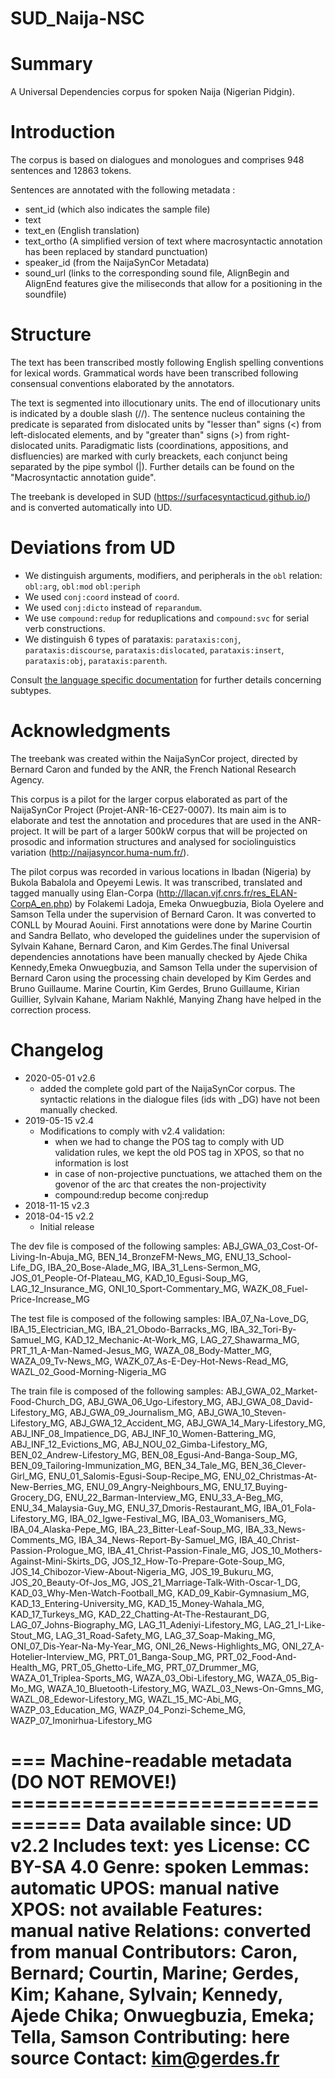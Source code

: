 # SUD_Naija-NSC

# Summary

A Universal Dependencies corpus for spoken Naija (Nigerian Pidgin).

# Introduction

The corpus is based on dialogues and monologues and comprises 948 sentences and 12863 tokens.

Sentences are annotated with the following metadata :
+ sent_id (which also indicates the sample file)
+ text
+ text_en (English translation)
+ text_ortho (A simplified version of text where macrosyntactic annotation has been replaced by standard punctuation)
+ speaker_id (from the NaijaSynCor Metadata)
+ sound_url (links to the corresponding sound file, AlignBegin and AlignEnd features give the miliseconds that allow for a positioning in the soundfile)

# Structure

The text has been transcribed mostly following English spelling conventions for lexical words. Grammatical words have been transcribed following consensual conventions elaborated by the annotators.

The text is segmented into illocutionary units. The end of illocutionary units is indicated by a double slash (//). The sentence nucleus containing the predicate is separated from dislocated units by "lesser than" signs (<) from left-dislocated elements, and by "greater than" signs (>) from right-dislocated units. Paradigmatic lists (coordinations, appositions, and disfluencies) are marked with curly breackets, each conjunct being separated by the pipe symbol (|). Further details can be found on the "Macrosyntactic annotation guide".

The treebank is developed in SUD (https://surfacesyntacticud.github.io/) and is converted automatically into UD.


# Deviations from UD

- We distinguish arguments, modifiers, and peripherals in the `obl` relation: `obl:arg`, `obl:mod` `obl:periph`
- We used `conj:coord` instead of `coord`.
- We used `conj:dicto` instead of `reparandum`.
- We use `compound:redup` for reduplications and `compound:svc` for serial verb constructions.
- We distinguish 6 types of parataxis: `parataxis:conj`, `parataxis:discourse`, `parataxis:dislocated`, `parataxis:insert`, `parataxis:obj`, `parataxis:parenth`.

Consult [the language specific documentation](http://universaldependencies.org/pcm/dep/index.html) for further details concerning subtypes.


# Acknowledgments

The treebank was created within the NaijaSynCor project, directed by Bernard Caron and funded by the ANR, the French National Research Agency.

This corpus is a pilot for the larger corpus elaborated as part of the NaijaSynCor Project (Projet-ANR-16-CE27-0007). Its main aim is to elaborate and test the annotation and procedures that are used in the ANR-project. It will be part of a larger 500kW corpus that will be projected on prosodic and information structures and analysed for sociolinguistics variation (http://naijasyncor.huma-num.fr/).

The pilot corpus was recorded in various locations in Ibadan (Nigeria) by Bukola Babalola and Opeyemi Lewis. It was transcribed, translated and tagged manually using Elan-Corpa (http://llacan.vjf.cnrs.fr/res_ELAN-CorpA_en.php) by Folakemi Ladoja, Emeka Onwuegbuzia, Biola Oyelere and Samson Tella under the supervision of Bernard Caron. It was converted to CONLL by Mourad Aouini. First annotations were done by Marine Courtin and Sandra Bellato, who developed the guidelines under the supervision of Sylvain Kahane, Bernard Caron, and Kim Gerdes.The final Universal dependencies annotations have been manually checked by Ajede Chika Kennedy,Emeka Onwuegbuzia, and Samson Tella under the supervision of Bernard Caron using the processing chain developed by Kim Gerdes and Bruno Guillaume. Marine Courtin, Kim Gerdes, Bruno Guillaume, Kirian Guillier, Sylvain Kahane, Mariam Nakhlé, Manying Zhang have helped in the correction process.


# Changelog

* 2020-05-01 v2.6
  * added the complete gold part of the NaijaSynCor corpus. The syntactic relations in the dialogue files (ids with _DG) have not been manually checked.
* 2019-05-15 v2.4
  * Modifications to comply with v2.4 validation:
    * when we had to change the POS tag to comply with UD validation rules, we kept the old POS tag in XPOS, so that no information is lost
    * in case of non-projective punctuations, we attached them on the govenor of the arc that creates the non-projectivity
    * compound:redup become conj:redup
* 2018-11-15 v2.3
* 2018-04-15 v2.2
  * Initial release

The dev file is composed of the following samples:
ABJ_GWA_03_Cost-Of-Living-In-Abuja_MG, BEN_14_BronzeFM-News_MG, ENU_13_School-Life_DG, IBA_20_Bose-Alade_MG, IBA_31_Lens-Sermon_MG, JOS_01_People-Of-Plateau_MG, KAD_10_Egusi-Soup_MG, LAG_12_Insurance_MG, ONI_10_Sport-Commentary_MG, WAZK_08_Fuel-Price-Increase_MG

The test file is composed of the following samples:
IBA_07_Na-Love_DG, IBA_15_Electrician_MG, IBA_21_Obodo-Barracks_MG, IBA_32_Tori-By-Samuel_MG, KAD_12_Mechanic-At-Work_MG, LAG_27_Shawarma_MG, PRT_11_A-Man-Named-Jesus_MG, WAZA_08_Body-Matter_MG, WAZA_09_Tv-News_MG, WAZK_07_As-E-Dey-Hot-News-Read_MG, WAZL_02_Good-Morning-Nigeria_MG

The train file is composed of the following samples:
ABJ_GWA_02_Market-Food-Church_DG, ABJ_GWA_06_Ugo-Lifestory_MG, ABJ_GWA_08_David-Lifestory_MG, ABJ_GWA_09_Journalism_MG, ABJ_GWA_10_Steven-Lifestory_MG, ABJ_GWA_12_Accident_MG, ABJ_GWA_14_Mary-Lifestory_MG, ABJ_INF_08_Impatience_DG, ABJ_INF_10_Women-Battering_MG, ABJ_INF_12_Evictions_MG, ABJ_NOU_02_Gimba-Lifestory_MG, BEN_02_Andrew-Lifestory_MG, BEN_08_Egusi-And-Banga-Soup_MG, BEN_09_Tailoring-Immunization_MG, BEN_34_Tale_MG, BEN_36_Clever-Girl_MG, ENU_01_Salomis-Egusi-Soup-Recipe_MG, ENU_02_Christmas-At-New-Berries_MG, ENU_09_Angry-Neighbours_MG, ENU_17_Buying-Grocery_DG, ENU_22_Barman-Interview_MG, ENU_33_A-Beg_MG, ENU_34_Malaysia-Guy_MG, ENU_37_Dmoris-Restaurant_MG, IBA_01_Fola-Lifestory_MG, IBA_02_Igwe-Festival_MG, IBA_03_Womanisers_MG, IBA_04_Alaska-Pepe_MG, IBA_23_Bitter-Leaf-Soup_MG, IBA_33_News-Comments_MG, IBA_34_News-Report-By-Samuel_MG, IBA_40_Christ-Passion-Prologue_MG, IBA_41_Christ-Passion-Finale_MG, JOS_10_Mothers-Against-Mini-Skirts_DG, JOS_12_How-To-Prepare-Gote-Soup_MG, JOS_14_Chibozor-View-About-Nigeria_MG, JOS_19_Bukuru_MG, JOS_20_Beauty-Of-Jos_MG, JOS_21_Marriage-Talk-With-Oscar-1_DG, KAD_03_Why-Men-Watch-Football_MG, KAD_09_Kabir-Gymnasium_MG, KAD_13_Entering-University_MG, KAD_15_Money-Wahala_MG, KAD_17_Turkeys_MG, KAD_22_Chatting-At-The-Restaurant_DG, LAG_07_Johns-Biography_MG, LAG_11_Adeniyi-Lifestory_MG, LAG_21_I-Like-Stout_MG, LAG_31_Road-Safety_MG, LAG_37_Soap-Making_MG, ONI_07_Dis-Year-Na-My-Year_MG, ONI_26_News-Highlights_MG, ONI_27_A-Hotelier-Interview_MG, PRT_01_Banga-Soup_MG, PRT_02_Food-And-Health_MG, PRT_05_Ghetto-Life_MG, PRT_07_Drummer_MG, WAZA_01_Triplea-Sports_MG, WAZA_03_Obi-Lifestory_MG, WAZA_05_Big-Mo_MG, WAZA_10_Bluetooth-Lifestory_MG, WAZL_03_News-On-Gmns_MG, WAZL_08_Edewor-Lifestory_MG, WAZL_15_MC-Abi_MG, WAZP_03_Education_MG, WAZP_04_Ponzi-Scheme_MG, WAZP_07_Imonirhua-Lifestory_MG



=== Machine-readable metadata (DO NOT REMOVE!) ================================
Data available since: UD v2.2
Includes text: yes
License: CC BY-SA 4.0
Genre: spoken
Lemmas: automatic
UPOS: manual native
XPOS: not available
Features: manual native
Relations: converted from manual
Contributors: Caron, Bernard; Courtin, Marine; Gerdes, Kim; Kahane, Sylvain; Kennedy, Ajede Chika; Onwuegbuzia, Emeka; Tella, Samson
Contributing: here source
Contact: kim@gerdes.fr
===============================================================================
